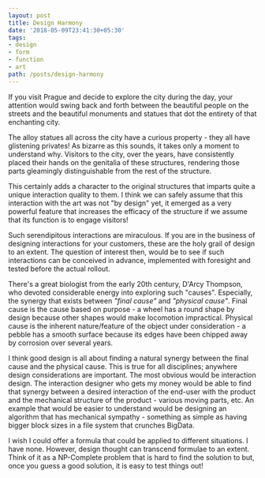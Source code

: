 ```yaml
---
layout: post
title: Design Harmony
date: '2018-05-09T23:41:30+05:30'
tags:
- design
- form
- function
- art
path: /posts/design-harmony
---
```


If you visit Prague and decide to explore the city during the day, your attention would swing back and forth between the beautiful people on the streets and the beautiful monuments and statues that dot the entirety of that enchanting city.

The alloy statues all across the city have a curious property - they all have glistening privates! As bizarre as this sounds, it takes only a moment to understand why. Visitors to the city, over the years, have consistently placed their hands on the genitalia of these structures, rendering those parts gleamingly distinguishable from the rest of the structure.

This certainly adds a character to the original structures that imparts quite a unique interaction quality to them. I think we can safely assume that this interaction with the art was not "by design" yet, it emerged as a very powerful feature that increases the efficacy of the structure if we assume that its function is to engage visitors!

Such serendipitous interactions are miraculous. If you are in the business of designing interactions for your customers, these are the holy grail of design to an extent. The question of interest then, would be to see if such interactions can be conceived in advance, implemented with foresight and tested before the actual rollout.

There's a great biologist from the early 20th century, D'Arcy Thompson, who devoted considerable energy into exploring such "causes". Especially, the synergy that exists between *"final cause"* and *"physical cause"*. Final cause is the cause based on purpose - a wheel has a round shape by design because other shapes would make locomotion impractical. Physical cause is the inherent nature/feature of the object under consideration - a pebble has a smooth surface because its edges have been chipped away by corrosion over several years.

I think good design is all about finding a natural synergy between the final cause and the physical cause. This is true for all disciplines; anywhere design considerations are important. The most obvious would be interaction design. The interaction designer who gets my money would be able to find that synergy between a desired interaction of the end-user with the product and the mechanical structure of the product - various moving parts, etc. An example that would be easier to understand would be designing an algorithm that has mechanical sympathy - something as simple as having bigger block sizes in a file system that crunches BigData.

I wish I could offer a formula that could be applied to different situations. I have none. However, design thought can transcend formulae to an extent. Think of it as a NP-Complete problem that is hard to find the solution to but, once you guess a good solution, it is easy to test things out!
